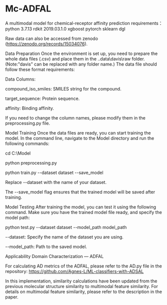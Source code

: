 # Mc-ADFAL 
A multimodal model for chemical-receptor affinity prediction
requirements：
python 3.7.13
rdkit 2019.03.1.0
xgboost 
pytorch
sklearn
dgl

Raw data can also be accessed from zenodo (https://zenodo.org/records/15034076).

Data Preparation
Once the environment is set up, you need to prepare the whole data files (.csv) and place them in the ..data\davis\raw folder. (Note:"davis" can be replaced with any folder name.) The data file should follow these format requirements:

Data Columns:

compound_iso_smiles: SMILES string for the compound.

target_sequence: Protein sequence.

affinity: Binding affinity.

If you need to change the column names, please modify them in the preprocessing.py file.

Model Training
Once the data files are ready, you can start training the model. In the command line, navigate to the Model directory and run the following commands:

cd C:\Model

python preprocessing.py

python train.py --dataset dataset --save_model

Replace --dataset with the name of your dataset.

The --save_model flag ensures that the trained model will be saved after training.


Model Testing
After training the model, you can test it using the following command. Make sure you have the trained model file ready, and specify the model path:

python test.py --dataset dataset --model_path model_path



--dataset: Specify the name of the dataset you are using.

--model_path: Path to the saved model.


Applicability Domain Characterization — ADFAL

For calculating AD metrics of the ADFAL, please refer to the AD.py file in the repository: https://github.com/Agnes-L/ML-classifiers-with-ADSAL

In this implementation, similarity calculations have been updated from the previous molecular structure similarity to multimodal feature similarity.
For details on multimodal feature similarity, please refer to the description in the paper.

